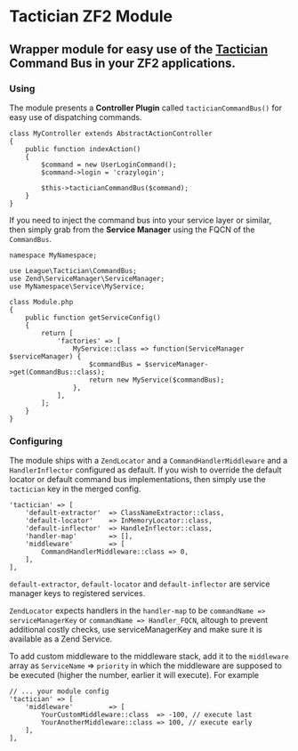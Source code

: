 # Tactician ZF2 Module
## Wrapper module for easy use of the [Tactician](http://tactician.thephpleague.com/) Command Bus in your ZF2 applications.

### Using

The module presents a __Controller Plugin__ called `tacticianCommandBus()` for easy use of dispatching commands. 
 
```
class MyController extends AbstractActionController
{
    public function indexAction()
    {
        $command = new UserLoginCommand();
        $command->login = 'crazylogin';
        
        $this->tacticianCommandBus($command);
    }
}
```

If you need to inject the command bus into your service layer or similar, then simply grab from the __Service Manager__ using the FQCN of the `CommandBus`.

```
namespace MyNamespace;

use League\Tactician\CommandBus;
use Zend\ServiceManager\ServiceManager;
use MyNamespace\Service\MyService;

class Module.php
{
    public function getServiceConfig()
    {
        return [
            'factories' => [
                MyService::class => function(ServiceManager $serviceManager) {
                    $commandBus = $serviceManager->get(CommandBus::class);
                    return new MyService($commandBus);
                },
            ],
        ];
    }
}
```

### Configuring

The module ships with a `ZendLocator` and a `CommandHandlerMiddleware` and a `HandlerInflector` configured as default. If you wish to override the default locator or default command bus implementations, then simply use the `tactician` key in the merged config.

```
'tactician' => [
    'default-extractor'  => ClassNameExtractor::class,
    'default-locator'    => InMemoryLocator::class,
    'default-inflector'  => HandleInflector::class,
    'handler-map'        => [],
    'middleware'         => [
        CommandHandlerMiddleware::class => 0,
    ],
],
```

`default-extractor`, `default-locator` and `default-inflector` are service manager keys to registered services.

`ZendLocator` expects handlers in the `handler-map` to be `commandName => serviceManagerKey` or `commandName => Handler_FQCN`, altough to prevent additional costly checks, use serviceManagerKey and make sure it is available as a Zend Service.

To add custom middleware to the middleware stack, add it to the `middleware` array as `ServiceName` => `priority` in which the middleware are supposed to be executed (higher the number, earlier it will execute). For example

```
// ... your module config
'tactician' => [
    'middleware'         => [
        YourCustomMiddleware::class  => -100, // execute last
        YourAnotherMiddleware::class => 100, // execute early
    ],
],
```

